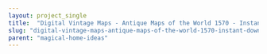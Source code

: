 ```yaml
---
layout: project_single
title:  "Digital Vintage Maps - Antique Maps of the World 1570 - Instant Download - High Resolution - Printable Art Poster"
slug: "digital-vintage-maps-antique-maps-of-the-world-1570-instant-download-high-resolution"
parent: "magical-home-ideas"
---
```

 